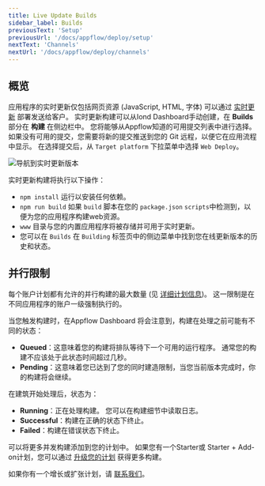 ```yaml
---
title: Live Update Builds
sidebar_label: Builds
previousText: 'Setup'
previousUrl: '/docs/appflow/deploy/setup'
nextText: 'Channels'
nextUrl: '/docs/appflow/deploy/channels'
---
```


## 概览

应用程序的实时更新仅包括网页资源 (JavaScript, HTML, 字体) 可以通过 [实时更新](/docs/appflow/deploy/intro) 部署发送给客户。 实时更新构建可以从Iond Dashboard手动创建，在 **Builds** 部分在 **构建** 在侧边栏中。 您将能够从Appflow知道的可用提交列表中进行选择。 如果没有可用的提交，您需要将新的提交推送到您的 Git 远程，以便它在应用流程中显示。 在选择提交后，从 `Target platform` 下拉菜单中选择 `Web Deploy`。

![导航到实时更新版本](/docs/assets/img/appflow/deploy-builds-create-location.png)

实时更新构建将执行以下操作：

* `npm install` 运行以安装任何依赖。
* `npm run build` 如果 `build` 脚本在您的 `package.json` `scripts`中检测到，以便为您的应用程序构建web资源。
* `www` 目录与您的内置应用程序将被存储并可用于实时更新。
* 您可以在 `Builds` 在 `Building` 标签页中的侧边菜单中找到您在线更新版本的历史和状态。

## 并行限制

每个账户计划都有允许的并行构建的最大数量 (见 [详细计划信息](/pricing))。 这一限制是在不同应用程序的账户一级强制执行的。

当您触发构建时，在Appflow Dashboard 将会注意到，构建在处理之前可能有不同的状态：

* **Queued**：这意味着您的构建将排队等待下一个可用的运行程序。 通常您的构建不应该处于此状态时间超过几秒。
* **Pending**：这意味着您已达到了您的同时建造限制，当您当前版本完成时，你的构建将会继续。

在建筑开始处理后，状态为：

* **Running**：正在处理构建。 您可以在构建细节中读取日志。
* **Successful**：构建在正确的状态下终止。
* **Failed**：构建在错误状态下终止。

可以将更多并发构建添加到您的计划中。 如果您有一个Starter或 Starter + Add-on计划，您可以通过 [升级您的计划](https://dashboard.ionicframework.com/settings/billing) 获得更多构建。

如果你有一个增长或扩张计划，请 [联系我们](https://ionic.zendesk.com/hc/en-us/requests/new)。